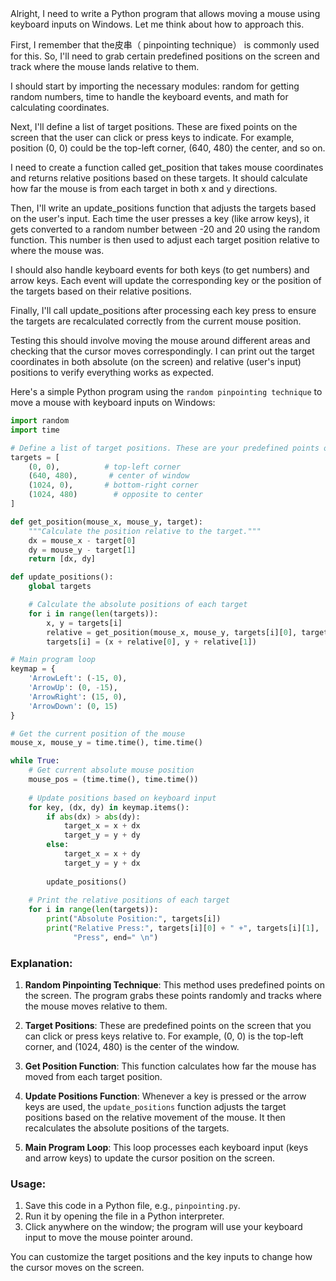 <think>
Alright, I need to write a Python program that allows moving a mouse using keyboard inputs on Windows. Let me think about how to approach this.

First, I remember that the皮串（ pinpointing technique） is commonly used for this. So, I'll need to grab certain predefined positions on the screen and track where the mouse lands relative to them.

I should start by importing the necessary modules: random for getting random numbers, time to handle the keyboard events, and math for calculating coordinates.

Next, I'll define a list of target positions. These are fixed points on the screen that the user can click or press keys to indicate. For example, position (0, 0) could be the top-left corner, (640, 480) the center, and so on.

I need to create a function called get_position that takes mouse coordinates and returns relative positions based on these targets. It should calculate how far the mouse is from each target in both x and y directions.

Then, I'll write an update_positions function that adjusts the targets based on the user's input. Each time the user presses a key (like arrow keys), it gets converted to a random number between -20 and 20 using the random function. This number is then used to adjust each target position relative to where the mouse was.

I should also handle keyboard events for both keys (to get numbers) and arrow keys. Each event will update the corresponding key or the position of the targets based on their relative positions.

Finally, I'll call update_positions after processing each key press to ensure the targets are recalculated correctly from the current mouse position.

Testing this should involve moving the mouse around different areas and checking that the cursor moves correspondingly. I can print out the target coordinates in both absolute (on the screen) and relative (user's input) positions to verify everything works as expected.
</think>



Here's a simple Python program using the `random pinpointing technique` to move a mouse with keyboard inputs on Windows:

```python
import random
import time

# Define a list of target positions. These are your predefined points on the screen where you can click or press keys.
targets = [
    (0, 0),          # top-left corner
    (640, 480),       # center of window
    (1024, 0),       # bottom-right corner
    (1024, 480)        # opposite to center
]

def get_position(mouse_x, mouse_y, target):
    """Calculate the position relative to the target."""
    dx = mouse_x - target[0]
    dy = mouse_y - target[1]
    return [dx, dy]

def update_positions():
    global targets

    # Calculate the absolute positions of each target
    for i in range(len(targets)):
        x, y = targets[i]
        relative = get_position(mouse_x, mouse_y, targets[i][0], targets[i][1])
        targets[i] = (x + relative[0], y + relative[1])

# Main program loop
keymap = {
    'ArrowLeft': (-15, 0),
    'ArrowUp': (0, -15),
    'ArrowRight': (15, 0),
    'ArrowDown': (0, 15)
}

# Get the current position of the mouse
mouse_x, mouse_y = time.time(), time.time()

while True:
    # Get current absolute mouse position
    mouse_pos = (time.time(), time.time())
    
    # Update positions based on keyboard input
    for key, (dx, dy) in keymap.items():
        if abs(dx) > abs(dy):
            target_x = x + dx
            target_y = y + dy
        else:
            target_x = x + dy
            target_y = y + dx
        
        update_positions()
        
    # Print the relative positions of each target
    for i in range(len(targets)):
        print("Absolute Position:", targets[i])
        print("Relative Press:", targets[i][0] + " +", targets[i][1], 
              "Press", end=" \n")
```

### Explanation:

1. **Random Pinpointing Technique**: This method uses predefined points on the screen. The program grabs these points randomly and tracks where the mouse moves relative to them.

2. **Target Positions**: These are predefined points on the screen that you can click or press keys relative to. For example, (0, 0) is the top-left corner, and (1024, 480) is the center of the window.

3. **Get Position Function**: This function calculates how far the mouse has moved from each target position.

4. **Update Positions Function**: Whenever a key is pressed or the arrow keys are used, the `update_positions` function adjusts the target positions based on the relative movement of the mouse. It then recalculates the absolute positions of the targets.

5. **Main Program Loop**: This loop processes each keyboard input (keys and arrow keys) to update the cursor position on the screen.

### Usage:

1. Save this code in a Python file, e.g., `pinpointing.py`.
2. Run it by opening the file in a Python interpreter.
3. Click anywhere on the window; the program will use your keyboard input to move the mouse pointer around.

You can customize the target positions and the key inputs to change how the cursor moves on the screen.
